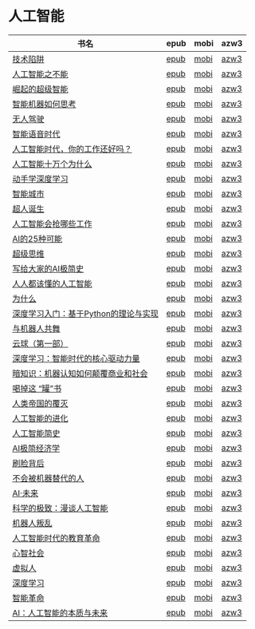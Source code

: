 # 人工智能

| 书名 | epub | mobi | azw3 |
| --- | --- | --- | --- |
| [技术陷阱](http://ct.dalanmei.com/f/31084289-570172894-464c93) | [epub](http://ct.dalanmei.com/f/31084289-570172894-464c93) | [mobi](http://ct.dalanmei.com/f/31084289-570297167-6a48db) | [azw3](http://ct.dalanmei.com/f/31084289-570365346-7c6d44) |
| [人工智能之不能](http://ct.dalanmei.com/f/31084289-570117566-3b8bc8) | [epub](http://ct.dalanmei.com/f/31084289-570117566-3b8bc8) | [mobi](http://ct.dalanmei.com/f/31084289-570264830-8ebcb6) | [azw3](http://ct.dalanmei.com/f/31084289-571406371-7d53fb) |
| [崛起的超级智能](http://ct.dalanmei.com/f/31084289-571723629-d01409) | [epub](http://ct.dalanmei.com/f/31084289-571723629-d01409) | [mobi](http://ct.dalanmei.com/f/31084289-572112457-0a2f26) | [azw3](http://ct.dalanmei.com/f/31084289-572116430-1b6191) |
| [智能机器如何思考](http://ct.dalanmei.com/f/31084289-571705690-886a9e) | [epub](http://ct.dalanmei.com/f/31084289-571705690-886a9e) | [mobi](http://ct.dalanmei.com/f/31084289-572115676-24aafa) | [azw3](http://ct.dalanmei.com/f/31084289-572139468-e2c8d5) |
| [无人驾驶](http://ct.dalanmei.com/f/31084289-571701874-5ac9eb) | [epub](http://ct.dalanmei.com/f/31084289-571701874-5ac9eb) | [mobi](http://ct.dalanmei.com/f/31084289-572115805-2c814b) | [azw3](http://ct.dalanmei.com/f/31084289-572141544-a8d4b8) |
| [智能语音时代](http://ct.dalanmei.com/f/31084289-571697647-89f9ca) | [epub](http://ct.dalanmei.com/f/31084289-571697647-89f9ca) | [mobi](http://ct.dalanmei.com/f/31084289-572115933-f1174a) | [azw3](http://ct.dalanmei.com/f/31084289-572149349-dff4d4) |
| [人工智能时代，你的工作还好吗？](http://ct.dalanmei.com/f/31084289-571655986-2a4176) | [epub](http://ct.dalanmei.com/f/31084289-571655986-2a4176) | [mobi](http://ct.dalanmei.com/f/31084289-572116964-528478) | [azw3](http://ct.dalanmei.com/f/31084289-572178681-c60324) |
| [人工智能十万个为什么](http://ct.dalanmei.com/f/31084289-571653080-fa0e83) | [epub](http://ct.dalanmei.com/f/31084289-571653080-fa0e83) | [mobi](http://ct.dalanmei.com/f/31084289-572117444-87c3dd) | [azw3](http://ct.dalanmei.com/f/31084289-572179876-28fd2a) |
| [动手学深度学习](http://ct.dalanmei.com/f/31084289-571647167-433b62) | [epub](http://ct.dalanmei.com/f/31084289-571647167-433b62) | [mobi](http://ct.dalanmei.com/f/31084289-572120322-593a73) | [azw3](http://ct.dalanmei.com/f/31084289-572180633-c0f90e) |
| [智能城市](http://ct.dalanmei.com/f/31084289-571622609-2fc3c2) | [epub](http://ct.dalanmei.com/f/31084289-571622609-2fc3c2) | [mobi](http://ct.dalanmei.com/f/31084289-572131504-1df00b) | [azw3](http://ct.dalanmei.com/f/31084289-572191779-10524a) |
| [超人诞生](http://ct.dalanmei.com/f/31084289-571531583-57ecb2) | [epub](http://ct.dalanmei.com/f/31084289-571531583-57ecb2) | [mobi](http://ct.dalanmei.com/f/31084289-571798245-39ef9b) | [azw3](http://ct.dalanmei.com/f/31084289-572194940-13c043) |
| [人工智能会抢哪些工作](http://ct.dalanmei.com/f/31084289-571532501-026187) | [epub](http://ct.dalanmei.com/f/31084289-571532501-026187) | [mobi](http://ct.dalanmei.com/f/31084289-571802258-f60ded) | [azw3](http://ct.dalanmei.com/f/31084289-572195120-ed2ce2) |
| [AI的25种可能](http://ct.dalanmei.com/f/31084289-571533072-07e207) | [epub](http://ct.dalanmei.com/f/31084289-571533072-07e207) | [mobi](http://ct.dalanmei.com/f/31084289-571802817-be7915) | [azw3](http://ct.dalanmei.com/f/31084289-572195150-1afcf0) |
| [超级思维](http://ct.dalanmei.com/f/31084289-571538424-2c1fe8) | [epub](http://ct.dalanmei.com/f/31084289-571538424-2c1fe8) | [mobi](http://ct.dalanmei.com/f/31084289-571806551-a3ac57) | [azw3](http://ct.dalanmei.com/f/31084289-572195926-08517e) |
| [写给大家的AI极简史](http://ct.dalanmei.com/f/31084289-571543261-424823) | [epub](http://ct.dalanmei.com/f/31084289-571543261-424823) | [mobi](http://ct.dalanmei.com/f/31084289-571813406-4b1d19) | [azw3](http://ct.dalanmei.com/f/31084289-572196528-f032cc) |
| [人人都该懂的人工智能](http://ct.dalanmei.com/f/31084289-571556562-503fd5) | [epub](http://ct.dalanmei.com/f/31084289-571556562-503fd5) | [mobi](http://ct.dalanmei.com/f/31084289-571913717-b38a87) | [azw3](http://ct.dalanmei.com/f/31084289-572203545-f8ce99) |
| [为什么](http://ct.dalanmei.com/f/31084289-571558215-b430a5) | [epub](http://ct.dalanmei.com/f/31084289-571558215-b430a5) | [mobi](http://ct.dalanmei.com/f/31084289-571916542-972f44) | [azw3](http://ct.dalanmei.com/f/31084289-572203891-69922c) |
| [深度学习入门：基于Python的理论与实现](http://ct.dalanmei.com/f/31084289-571562284-c732a6) | [epub](http://ct.dalanmei.com/f/31084289-571562284-c732a6) | [mobi](http://ct.dalanmei.com/f/31084289-571991901-190040) | [azw3](http://ct.dalanmei.com/f/31084289-571910913-7c0da5) |
| [与机器人共舞](http://ct.dalanmei.com/f/31084289-571607796-65dd26) | [epub](http://ct.dalanmei.com/f/31084289-571607796-65dd26) | [mobi](http://ct.dalanmei.com/f/31084289-571736148-57a441) | [azw3](http://ct.dalanmei.com/f/31084289-571914290-7089cc) |
| [云球（第一部）](http://ct.dalanmei.com/f/31084289-571523613-b33c07) | [epub](http://ct.dalanmei.com/f/31084289-571523613-b33c07) | [mobi](http://ct.dalanmei.com/f/31084289-571779686-5fcf3a) | [azw3](http://ct.dalanmei.com/f/31084289-571975811-941657) |
| [深度学习：智能时代的核心驱动力量](http://ct.dalanmei.com/f/31084289-571597086-dbb243) | [epub](http://ct.dalanmei.com/f/31084289-571597086-dbb243) | [mobi](http://ct.dalanmei.com/f/31084289-572120877-ac2ab5) | [azw3](http://ct.dalanmei.com/f/31084289-571977079-f9169d) |
| [暗知识：机器认知如何颠覆商业和社会](http://ct.dalanmei.com/f/31084289-571595783-3c04b2) | [epub](http://ct.dalanmei.com/f/31084289-571595783-3c04b2) | [mobi](http://ct.dalanmei.com/f/31084289-572121149-061f58) | [azw3](http://ct.dalanmei.com/f/31084289-571978090-ccf3f4) |
| [喝掉这 “罐”书](http://ct.dalanmei.com/f/31084289-571595589-ed59dc) | [epub](http://ct.dalanmei.com/f/31084289-571595589-ed59dc) | [mobi](http://ct.dalanmei.com/f/31084289-572121521-ce8fb3) | [azw3](http://ct.dalanmei.com/f/31084289-571978223-f4d2de) |
| [人类帝国的覆灭](http://ct.dalanmei.com/f/31084289-571594630-412564) | [epub](http://ct.dalanmei.com/f/31084289-571594630-412564) | [mobi](http://ct.dalanmei.com/f/31084289-572124316-a065f6) | [azw3](http://ct.dalanmei.com/f/31084289-571982568-e6d9bd) |
| [人工智能的进化](http://ct.dalanmei.com/f/31084289-571594498-2292c2) | [epub](http://ct.dalanmei.com/f/31084289-571594498-2292c2) | [mobi](http://ct.dalanmei.com/f/31084289-572125135-a15ce6) | [azw3](http://ct.dalanmei.com/f/31084289-571983223-0e7406) |
| [人工智能简史](http://ct.dalanmei.com/f/31084289-571593789-fd035d) | [epub](http://ct.dalanmei.com/f/31084289-571593789-fd035d) | [mobi](http://ct.dalanmei.com/f/31084289-572129477-36bf09) | [azw3](http://ct.dalanmei.com/f/31084289-571986221-d0a69d) |
| [AI极简经济学](http://ct.dalanmei.com/f/31084289-571533223-849fc9) | [epub](http://ct.dalanmei.com/f/31084289-571533223-849fc9) | [mobi](http://ct.dalanmei.com/f/31084289-571802964-c6edb1) | [azw3](http://ct.dalanmei.com/f/31084289-571989871-d74d8a) |
| [刷脸背后](http://ct.dalanmei.com/f/31084289-571549808-6b72b6) | [epub](http://ct.dalanmei.com/f/31084289-571549808-6b72b6) | [mobi](http://ct.dalanmei.com/f/31084289-571837455-ed5071) | [azw3](http://ct.dalanmei.com/f/31084289-572065854-079dc1) |
| [不会被机器替代的人](http://ct.dalanmei.com/f/31084289-571550509-0a4774) | [epub](http://ct.dalanmei.com/f/31084289-571550509-0a4774) | [mobi](http://ct.dalanmei.com/f/31084289-571848803-1d1d92) | [azw3](http://ct.dalanmei.com/f/31084289-572066799-dec2c8) |
| [AI·未来](http://ct.dalanmei.com/f/31084289-571553400-21130a) | [epub](http://ct.dalanmei.com/f/31084289-571553400-21130a) | [mobi](http://ct.dalanmei.com/f/31084289-571884283-bfbf2c) | [azw3](http://ct.dalanmei.com/f/31084289-572069772-494d4f) |
| [科学的极致：漫谈人工智能](http://ct.dalanmei.com/f/31084289-571553437-76e735) | [epub](http://ct.dalanmei.com/f/31084289-571553437-76e735) | [mobi](http://ct.dalanmei.com/f/31084289-571884327-559421) | [azw3](http://ct.dalanmei.com/f/31084289-572069795-5d9f0e) |
| [机器人叛乱](http://ct.dalanmei.com/f/31084289-571556136-9534ea) | [epub](http://ct.dalanmei.com/f/31084289-571556136-9534ea) | [mobi](http://ct.dalanmei.com/f/31084289-571912637-a147d5) | [azw3](http://ct.dalanmei.com/f/31084289-572073145-659618) |
| [人工智能时代的教育革命](http://ct.dalanmei.com/f/31084289-571561689-d9f686) | [epub](http://ct.dalanmei.com/f/31084289-571561689-d9f686) | [mobi](http://ct.dalanmei.com/f/31084289-571988983-c557bd) | [azw3](http://ct.dalanmei.com/f/31084289-571840507-c1a5b9) |
| [心智社会](http://ct.dalanmei.com/f/31084289-571584924-78cc61) | [epub](http://ct.dalanmei.com/f/31084289-571584924-78cc61) | [mobi](http://ct.dalanmei.com/f/31084289-571733566-7f81ea) | [azw3](http://ct.dalanmei.com/f/31084289-571849665-e15fed) |
| [虚拟人](http://ct.dalanmei.com/f/31084289-571584095-2777ec) | [epub](http://ct.dalanmei.com/f/31084289-571584095-2777ec) | [mobi](http://ct.dalanmei.com/f/31084289-571735820-9df2ab) | [azw3](http://ct.dalanmei.com/f/31084289-571854160-1cdab0) |
| [深度学习](http://ct.dalanmei.com/f/31084289-571519999-585033) | [epub](http://ct.dalanmei.com/f/31084289-571519999-585033) | [mobi](http://ct.dalanmei.com/f/31084289-571778625-434a59) | [azw3](http://ct.dalanmei.com/f/31084289-571877682-888dee) |
| [智能革命](http://ct.dalanmei.com/f/31084289-571522605-936b98) | [epub](http://ct.dalanmei.com/f/31084289-571522605-936b98) | [mobi](http://ct.dalanmei.com/f/31084289-571779166-bf4b06) | [azw3](http://ct.dalanmei.com/f/31084289-571878871-eef70f) |
| [AI：人工智能的本质与未来](http://ct.dalanmei.com/f/31084289-571525743-0ef305) | [epub](http://ct.dalanmei.com/f/31084289-571525743-0ef305) | [mobi](http://ct.dalanmei.com/f/31084289-571780691-d0eac2) | [azw3](http://ct.dalanmei.com/f/31084289-571880528-d9890e) |
